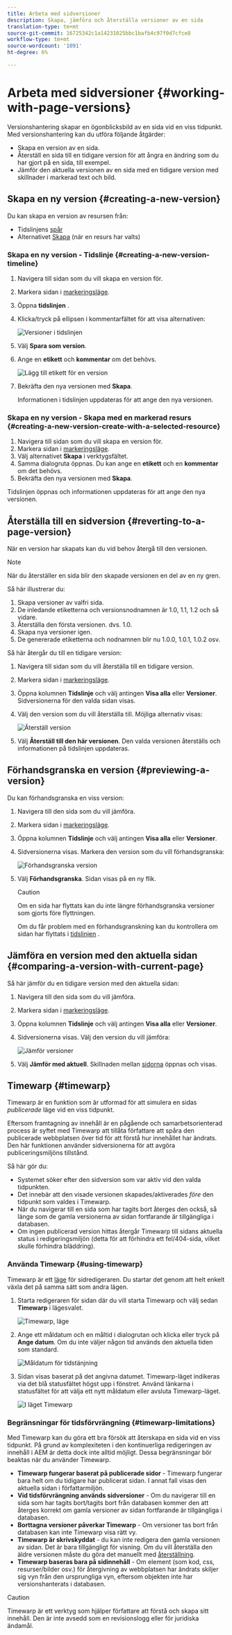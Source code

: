 ```yaml
---
title: Arbeta med sidversioner
description: Skapa, jämföra och återställa versioner av en sida
translation-type: tm+mt
source-git-commit: 16725342c1a14231025bbc1bafb4c97f0d7cfce8
workflow-type: tm+mt
source-wordcount: '1091'
ht-degree: 6%

---
```



# Arbeta med sidversioner {#working-with-page-versions}

Versionshantering skapar en ögonblicksbild av en sida vid en viss tidpunkt. Med versionshantering kan du utföra följande åtgärder:

* Skapa en version av en sida.
* Återställ en sida till en tidigare version för att ångra en ändring som du har gjort på en sida, till exempel.
* Jämför den aktuella versionen av en sida med en tidigare version med skillnader i markerad text och bild.

## Skapa en ny version {#creating-a-new-version}

Du kan skapa en version av resursen från:

* Tidslinjens [spår](#creating-a-new-version-timeline)
* Alternativet [Skapa](#creating-a-new-version-create-with-a-selected-resource) (när en resurs har valts)

### Skapa en ny version - Tidslinje {#creating-a-new-version-timeline}

1. Navigera till sidan som du vill skapa en version för.
1. Markera sidan i [markeringsläge](/help/sites-cloud/authoring/getting-started/basic-handling.md#viewing-and-selecting-resources).
1. Öppna **tidslinjen** .
1. Klicka/tryck på ellipsen i kommentarfältet för att visa alternativen:

   ![Versioner i tidslinjen](/help/sites-cloud/authoring/assets/versions-timeline-rail.png)

1. Välj **Spara som version**.
1. Ange en **etikett** och **kommentar** om det behövs.

   ![Lägg till etikett för en version](/help/sites-cloud/authoring/assets/versions-add-label.png)

1. Bekräfta den nya versionen med **Skapa**.

   Informationen i tidslinjen uppdateras för att ange den nya versionen.

### Skapa en ny version - Skapa med en markerad resurs {#creating-a-new-version-create-with-a-selected-resource}

1. Navigera till sidan som du vill skapa en version för.
1. Markera sidan i [markeringsläge](/help/sites-cloud/authoring/getting-started/basic-handling.md#viewing-and-selecting-resources).
1. Välj alternativet **Skapa** i verktygsfältet.
1. Samma dialogruta öppnas. Du kan ange en **etikett** och en **kommentar** om det behövs.
1. Bekräfta den nya versionen med **Skapa**.

Tidslinjen öppnas och informationen uppdateras för att ange den nya versionen.

## Återställa till en sidversion {#reverting-to-a-page-version}

När en version har skapats kan du vid behov återgå till den versionen.

>[!NOTE]
>
>När du återställer en sida blir den skapade versionen en del av en ny gren.
>
>Så här illustrerar du:
>
>1. Skapa versioner av valfri sida.
>1. De inledande etiketterna och versionsnodnamnen är 1.0, 1.1, 1.2 och så vidare.
>1. Återställa den första versionen. dvs. 1.0.
>1. Skapa nya versioner igen.
>1. De genererade etiketterna och nodnamnen blir nu 1.0.0, 1.0.1, 1.0.2 osv.


Så här återgår du till en tidigare version:

1. Navigera till sidan som du vill återställa till en tidigare version.
1. Markera sidan i [markeringsläge](/help/sites-cloud/authoring/getting-started/basic-handling.md#viewing-and-selecting-resources).
1. Öppna kolumnen **Tidslinje** och välj antingen **Visa alla** eller **Versioner**. Sidversionerna för den valda sidan visas.
1. Välj den version som du vill återställa till. Möjliga alternativ visas:

   ![Återställ version](/help/sites-cloud/authoring/assets/versions-revert.png)

1. Välj **Återställ till den här versionen**. Den valda versionen återställs och informationen på tidslinjen uppdateras.

## Förhandsgranska en version {#previewing-a-version}

Du kan förhandsgranska en viss version:

1. Navigera till den sida som du vill jämföra.
1. Markera sidan i [markeringsläge](/help/sites-cloud/authoring/getting-started/basic-handling.md#viewing-and-selecting-resources).
1. Öppna kolumnen **Tidslinje** och välj antingen **Visa alla** eller **Versioner**.
1. Sidversionerna visas. Markera den version som du vill förhandsgranska:

   ![Förhandsgranska version](/help/sites-cloud/authoring/assets/versions-revert.png)

1. Välj **Förhandsgranska**. Sidan visas på en ny flik.

   >[!CAUTION]
   >
   >Om en sida har flyttats kan du inte längre förhandsgranska versioner som gjorts före flyttningen.
   >
   >Om du får problem med en förhandsgranskning kan du kontrollera om sidan har flyttats i [tidslinjen](/help/sites-cloud/authoring/getting-started/basic-handling.md#timeline) .

## Jämföra en version med den aktuella sidan {#comparing-a-version-with-current-page}

Så här jämför du en tidigare version med den aktuella sidan:

1. Navigera till den sida som du vill jämföra.
1. Markera sidan i [markeringsläge](/help/sites-cloud/authoring/getting-started/basic-handling.md#viewing-and-selecting-resources).
1. Öppna kolumnen **Tidslinje** och välj antingen **Visa alla** eller **Versioner**.
1. Sidversionerna visas. Välj den version du vill jämföra:

   ![Jämför versioner](/help/sites-cloud/authoring/assets/versions-revert.png)

1. Välj **Jämför med aktuell**. Skillnaden mellan [sidorna](/help/sites-cloud/authoring/features/page-diff.md) öppnas och visas.

## Timewarp {#timewarp}

Timewarp är en funktion som är utformad för att simulera en sidas *publicerade* läge vid en viss tidpunkt.

Eftersom framtagning av innehåll är en pågående och samarbetsorienterad process är syftet med Timewarp att tillåta författare att spåra den publicerade webbplatsen över tid för att förstå hur innehållet har ändrats. Den här funktionen använder sidversionerna för att avgöra publiceringsmiljöns tillstånd.

Så här gör du:

* Systemet söker efter den sidversion som var aktiv vid den valda tidpunkten.
* Det innebär att den visade versionen skapades/aktiverades *före* den tidpunkt som valdes i Timewarp.
* När du navigerar till en sida som har tagits bort återges den också, så länge som de gamla versionerna av sidan fortfarande är tillgängliga i databasen.
* Om ingen publicerad version hittas återgår Timewarp till sidans aktuella status i redigeringsmiljön (detta för att förhindra ett fel/404-sida, vilket skulle förhindra bläddring).

### Använda Timewarp {#using-timewarp}

Timewarp är ett [läge](/help/sites-cloud/authoring/fundamentals/environment-tools.md#page-modes) för sidredigeraren. Du startar det genom att helt enkelt växla det på samma sätt som andra lägen.

1. Starta redigeraren för sidan där du vill starta Timewarp och välj sedan **Timewarp** i lägesvalet.

   ![Timewarp, läge](/help/sites-cloud/authoring/assets/versions-timewarp-mode.png)

1. Ange ett måldatum och en måltid i dialogrutan och klicka eller tryck på **Ange datum**. Om du inte väljer någon tid används den aktuella tiden som standard.

   ![Måldatum för tidstänjning](/help/sites-cloud/authoring/assets/versions-timewarp-target.png)

1. Sidan visas baserat på det angivna datumet. Timewarp-läget indikeras via det blå statusfältet högst upp i fönstret. Använd länkarna i statusfältet för att välja ett nytt måldatum eller avsluta Timewarp-läget.

   ![I läget Timewarp](/help/sites-cloud/authoring/assets/versions-timewarp.png)

### Begränsningar för tidsförvrängning {#timewarp-limitations}

Med Timewarp kan du göra ett bra försök att återskapa en sida vid en viss tidpunkt. På grund av komplexiteten i den kontinuerliga redigeringen av innehåll i AEM är detta dock inte alltid möjligt. Dessa begränsningar bör beaktas när du använder Timewarp.

* **Timewarp fungerar baserat på publicerade sidor** - Timewarp fungerar bara helt om du tidigare har publicerat sidan. I annat fall visas den aktuella sidan i författarmiljön.
* **Vid tidsförvrängning används sidversioner** - Om du navigerar till en sida som har tagits bort/tagits bort från databasen kommer den att återges korrekt om gamla versioner av sidan fortfarande är tillgängliga i databasen.
* **Borttagna versioner påverkar Timewarp** - Om versioner tas bort från databasen kan inte Timewarp visa rätt vy.
* **Timewarp är skrivskyddat** - du kan inte redigera den gamla versionen av sidan. Det är bara tillgängligt för visning. Om du vill återställa den äldre versionen måste du göra det manuellt med [återställning](#reverting-to-a-page-version).
* **Timewarp baseras bara på sidinnehåll** - Om element (som kod, css, resurser/bilder osv.) för återgivning av webbplatsen har ändrats skiljer sig vyn från den ursprungliga vyn, eftersom objekten inte har versionshanterats i databasen.

>[!CAUTION]
>
>Timewarp är ett verktyg som hjälper författare att förstå och skapa sitt innehåll. Den är inte avsedd som en revisionslogg eller för juridiska ändamål.
